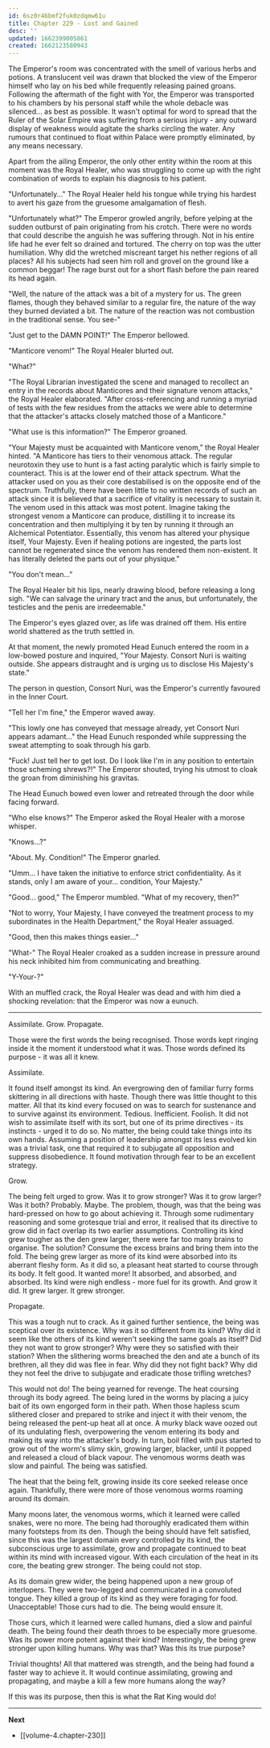 ```yaml
---
id: 6sz0r46bmf2fuk0zdqmw61u
title: Chapter 229 - Lost and Gained
desc: ''
updated: 1662399005861
created: 1662123580943
---
```


The Emperor's room was concentrated with the smell of various herbs and potions. A translucent veil was drawn that blocked the view of the Emperor himself who lay on his bed while frequently releasing pained groans. Following the aftermath of the fight with Yor, the Emperor was transported to his chambers by his personal staff while the whole debacle was silenced... as best as possible. It wasn't optimal for word to spread that the Ruler of the Solar Empire was suffering from a serious injury - any outward display of weakness would agitate the sharks circling the water. Any rumours that continued to float within Palace were promptly eliminated, by any means necessary.

Apart from the ailing Emperor, the only other entity within the room at this moment was the Royal Healer, who was struggling to come up with the right combination of words to explain his diagnosis to his patient.

"Unfortunately..." The Royal Healer held his tongue while trying his hardest to avert his gaze from the gruesome amalgamation of flesh.

"Unfortunately what?" The Emperor growled angrily, before yelping at the sudden outburst of pain originating from his crotch. There were no words that could describe the anguish he was suffering through. Not in his entire life had he ever felt so drained and tortured. The cherry on top was the utter humiliation. Why did the wretched miscreant target his nether regions of all places? All his subjects had seen him roll and grovel on the ground like a common beggar! The rage burst out for a short flash before the pain reared its head again.

"Well, the nature of the attack was a bit of a mystery for us. The green flames, though they behaved similar to a regular fire, the nature of the way they burned deviated a bit. The nature of the reaction was not combustion in the traditional sense. You see-"

"Just get to the DAMN POINT!" The Emperor bellowed.

"Manticore venom!" The Royal Healer blurted out.

"What?"

"The Royal Librarian investigated the scene and managed to recollect an entry in the records about Manticores and their signature venom attacks," the Royal Healer elaborated. "After cross-referencing and running a myriad of tests with the few residues from the attacks we were able to determine that the attacker's attacks closely matched those of a Manticore."

"What use is this information?" The Emperor groaned.

"Your Majesty must be acquainted with Manticore venom," the Royal Healer hinted. "A Manticore has tiers to their venomous attack. The regular neurotoxin they use to hunt is a fast acting paralytic which is fairly simple to counteract. This is at the lower end of their attack spectrum. What the attacker used on you as their core destabilised is on the opposite end of the spectrum. Truthfully, there have been little to no written records of such an attack since it is believed that a sacrifice of vitality is necessary to sustain it. The venom used in this attack was most potent. Imagine taking the strongest venom a Manticore can produce, distilling it to increase its concentration and then multiplying it by ten by running it through an Alchemical Potentiator. Essentially, this venom has altered your physique itself, Your Majesty. Even if healing potions are ingested, the parts lost cannot be regenerated since the venom has rendered them non-existent. It has literally deleted the parts out of your physique."

"You don't mean..."

The Royal Healer bit his lips, nearly drawing blood, before releasing a long sigh. "We can salvage the urinary tract and the anus, but unfortunately, the testicles and the penis are irredeemable."

The Emperor's eyes glazed over, as life was drained off them. His entire world shattered as the truth settled in.

At that moment, the newly promoted Head Eunuch entered the room in a low-bowed posture and inquired, "Your Majesty. Consort Nuri is waiting outside. She appears distraught and is urging us to disclose His Majesty's state."

The person in question, Consort Nuri, was the Emperor's currently favoured in the Inner Court.

"Tell her I'm fine," the Emperor waved away.

"This lowly one has conveyed that message already, yet Consort Nuri appears adamant..." the Head Eunuch responded while suppressing the sweat attempting to soak through his garb.

"Fuck! Just tell her to get lost. Do I look like I'm in any position to entertain those scheming shrews?!" The Emperor shouted, trying his utmost to cloak the groan from diminishing his gravitas.

The Head Eunuch bowed even lower and retreated through the door while facing forward.

"Who else knows?" The Emperor asked the Royal Healer with a morose whisper.

"Knows...?"

"About. My. Condition!" The Emperor gnarled.

"Umm... I have taken the initiative to enforce strict confidentiality. As it stands, only I am aware of your... condition, Your Majesty."

"Good... good," The Emperor mumbled. "What of my recovery, then?"

"Not to worry, Your Majesty, I have conveyed the treatment process to my subordinates in the Health Department," the Royal Healer assuaged.

"Good, then this makes things easier..."

"What-" The Royal Healer croaked as a sudden increase in pressure around his neck inhibited him from communicating and breathing.

"Y-Your-?"

With an muffled crack, the Royal Healer was dead and with him died a shocking revelation: that the Emperor was now a eunuch.

____

Assimilate. Grow. Propagate.

Those were the first words the being recognised. Those words kept ringing inside it the moment it understood what it was. Those words defined its purpose - it was all it knew.

Assimilate.

It found itself amongst its kind. An evergrowing den of familiar furry forms skittering in all directions with haste. Though there was little thought to this matter. All that its kind every focused on was to search for sustenance and to survive against its environment. Tedious. Inefficient. Foolish. It did not wish to assimilate itself with its sort, but one of its prime directives - its instincts - urged it to do so. No matter, the being could take things into its own hands. Assuming a position of leadership amongst its less evolved kin was a trivial task, one that required it to subjugate all opposition and suppress disobedience. It found motivation through fear to be an excellent strategy.

Grow.

The being felt urged to grow. Was it to grow stronger? Was it to grow larger? Was it both? Probably. Maybe. The problem, though, was that the being was hard-pressed on how to go about achieving it. Through some rudimentary reasoning and some grotesque trial and error, it realised that its directive to grow did in fact overlap its two earlier assumptions. Controlling its kind grew tougher as the den grew larger, there were far too many brains to organise. The solution? Consume the excess brains and bring them into the fold. The being grew larger as more of its kind were absorbed into its aberrant fleshy form. As it did so, a pleasant heat started to course through its body. It felt good. It wanted more! It absorbed, and absorbed, and absorbed. Its kind were nigh endless - more fuel for its growth. And grow it did. It grew larger. It grew stronger.

Propagate.

This was a tough nut to crack. As it gained further sentience, the being was sceptical over its existence. Why was it so different from its kind? Why did it seem like the others of its kind weren't seeking the same goals as itself? Did they not want to grow stronger? Why were they so satisfied with their station? When the slithering worms breached the den and ate a bunch of its brethren, all they did was flee in fear. Why did they not fight back? Why did they not feel the drive to subjugate and eradicate those trifling wretches?

This would not do! The being yearned for revenge. The heat coursing through its body agreed. The being lured in the worms by placing a juicy bait of its own engorged form in their path. When those hapless scum slithered closer and prepared to strike and inject it with their venom, the being released the pent-up heat all at once. A murky black wave oozed out of its undulating flesh, overpowering the venom entering its body and making its way into the attacker's body. In turn, boil filled with pus started to grow out of the worm's slimy skin, growing larger, blacker, until it popped and released a cloud of black vapour. The venomous worms death was slow and painful. The being was satisfied.

The heat that the being felt, growing inside its core seeked release once again. Thankfully, there were more of those venomous worms roaming around its domain.

Many moons later, the venomous worms, which it learned were called snakes, were no more. The being had thoroughly eradicated them within many footsteps from its den. Though the being should have felt satisfied, since this was the largest domain every controlled by its kind, the subconscious urge to assimilate, grow and propagate continued to beat within its mind with increased vigour. With each circulation of the heat in its core, the beating grew stronger. The being could not stop.

As its domain grew wider, the being happened upon a new group of interlopers. They were two-legged and communicated in a convoluted tongue. They killed a group of its kind as they were foraging for food. Unacceptable! Those curs had to die. The being would ensure it.

Those curs, which it learned were called humans, died a slow and painful death. The being found their death throes to be especially more gruesome. Was its power more potent against their kind? Interestingly, the being grew stronger upon killing humans. Why was that? Was this its true purpose?

Trivial thoughts! All that mattered was strength, and the being had found a faster way to achieve it. It would continue assimilating, growing and propagating, and maybe a kill a few more humans along the way?

If this was its purpose, then this is what the Rat King would do!

____

**Next**
* [[volume-4.chapter-230]]